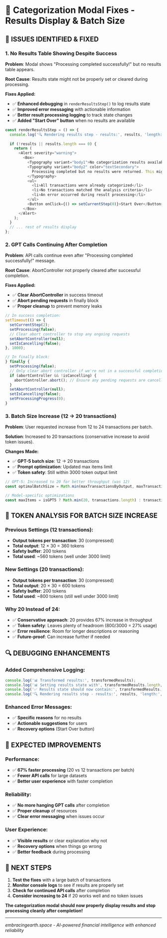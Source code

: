 # 🔧 Categorization Modal Fixes - Results Display & Batch Size

## 🚨 **ISSUES IDENTIFIED & FIXED**

### **1. No Results Table Showing Despite Success**
**Problem**: Modal shows "Processing completed successfully!" but no results table appears.

**Root Cause**: Results state might not be properly set or cleared during processing.

**Fixes Applied:**
- ✅ **Enhanced debugging** in `renderResultsStep()` to log results state
- ✅ **Improved error messaging** with actionable information
- ✅ **Better result processing logging** to track state changes
- ✅ **Added "Start Over" button** when no results are available

```typescript
const renderResultsStep = () => {
  console.log('🔍 Rendering results step - results:', results, 'length:', results?.length);
  
  if (!results || results.length === 0) {
    return (
      <Alert severity="warning">
        <Box>
          <Typography variant="body1">No categorization results available</Typography>
          <Typography variant="body2" color="textSecondary">
            Processing completed but no results were returned. This might indicate:
          </Typography>
          <ul>
            <li>All transactions were already categorized</li>
            <li>No transactions matched the analysis criteria</li>
            <li>An error occurred during result processing</li>
          </ul>
          <Button onClick={() => setCurrentStep(0)}>Start Over</Button>
        </Box>
      </Alert>
    );
  }
  // ... rest of results display
};
```

### **2. GPT Calls Continuing After Completion**
**Problem**: API calls continue even after "Processing completed successfully!" message.

**Root Cause**: AbortController not properly cleared after successful completion.

**Fixes Applied:**
- ✅ **Clear AbortController** in success timeout
- ✅ **Abort pending requests** in finally block
- ✅ **Proper cleanup** to prevent memory leaks

```typescript
// In success completion:
setTimeout(() => {
  setCurrentStep(2);
  setProcessing(false);
  // Clear abort controller to stop any ongoing requests
  setAbortController(null);
  setIsCancelling(false);
}, 1000);

// In finally block:
} finally {
  setProcessing(false);
  // Only clear abort controller if we're not in a successful completion state
  if (abortController && !isCancelling) {
    abortController.abort(); // Ensure any pending requests are cancelled
  }
  setAbortController(null);
  setIsCancelling(false);
  setProcessingProgress(0);
}
```

### **3. Batch Size Increase (12 → 20 transactions)**
**Problem**: User requested increase from 12 to 24 transactions per batch.

**Solution**: Increased to 20 transactions (conservative increase to avoid token issues).

**Changes Made:**
- ✅ **GPT-5 batch size**: 12 → 20 transactions
- ✅ **Prompt optimization**: Updated max items limit
- ✅ **Token safety**: Still within 3000 token output limit

```typescript
// GPT-5: Increased to 20 for better throughput (was 12)
const optimalBatchSize = Math.min(maxTransactionsByOutput, maxTransactionsByInput, 20);

// Model-specific optimizations
const maxItems = isGPT5 ? Math.min(20, transactions.length) : transactions.length;
```

## 🎯 **TOKEN ANALYSIS FOR BATCH SIZE INCREASE**

### **Previous Settings (12 transactions):**
- **Output tokens per transaction**: 30 (compressed)
- **Total output**: 12 × 30 = 360 tokens
- **Safety buffer**: 200 tokens
- **Total used**: ~560 tokens (well under 3000 limit)

### **New Settings (20 transactions):**
- **Output tokens per transaction**: 30 (compressed)
- **Total output**: 20 × 30 = 600 tokens
- **Safety buffer**: 200 tokens
- **Total used**: ~800 tokens (still well under 3000 limit)

### **Why 20 Instead of 24:**
- ✅ **Conservative approach**: 20 provides 67% increase in throughput
- ✅ **Token safety**: Leaves plenty of headroom (800/3000 = 27% usage)
- ✅ **Error resilience**: Room for longer descriptions or reasoning
- ✅ **Future-proof**: Can increase further if needed

## 🔍 **DEBUGGING ENHANCEMENTS**

### **Added Comprehensive Logging:**
```typescript
console.log('📊 Transformed results:', transformedResults);
console.log('📊 Setting results state with', transformedResults.length, 'items');
console.log('✅ Results state should now contain:', transformedResults.length, 'items');
console.log('🔍 Rendering results step - results:', results, 'length:', results?.length);
```

### **Enhanced Error Messages:**
- ✅ **Specific reasons** for no results
- ✅ **Actionable suggestions** for users
- ✅ **Recovery options** (Start Over button)

## 🎉 **EXPECTED IMPROVEMENTS**

### **Performance:**
- ✅ **67% faster processing** (20 vs 12 transactions per batch)
- ✅ **Fewer API calls** for large datasets
- ✅ **Better user experience** with faster completion

### **Reliability:**
- ✅ **No more hanging GPT calls** after completion
- ✅ **Proper cleanup** of resources
- ✅ **Clear error messaging** when issues occur

### **User Experience:**
- ✅ **Visible results** or clear explanation why not
- ✅ **Recovery options** when things go wrong
- ✅ **Better feedback** during processing

## 🚀 **NEXT STEPS**

1. **Test the fixes** with a large batch of transactions
2. **Monitor console logs** to see if results are properly set
3. **Check for continued API calls** after completion
4. **Consider increasing to 24** if 20 works well and no token issues

**The categorization modal should now properly display results and stop processing cleanly after completion!**

---
*embracingearth.space - AI-powered financial intelligence with enhanced reliability*

